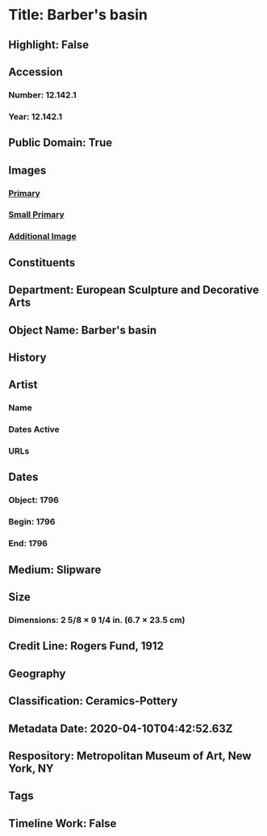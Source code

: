 # Title: Barber's basin
## Highlight: False
## Accession
### Number: 12.142.1
### Year: 12.142.1
## Public Domain: True
## Images
### [Primary](https://images.metmuseum.org/CRDImages/es/original/DP-17550-001.jpg)
### [Small Primary](https://images.metmuseum.org/CRDImages/es/web-large/DP-17550-001.jpg)
### [Additional Image](https://images.metmuseum.org/CRDImages/es/original/DP-17550-002.jpg)
## Constituents
## Department: European Sculpture and Decorative Arts
## Object Name: Barber's basin
## History
## Artist
### Name
### Dates Active
### URLs
## Dates
### Object: 1796
### Begin: 1796
### End: 1796
## Medium: Slipware
## Size
### Dimensions: 2 5/8 × 9 1/4 in. (6.7 × 23.5 cm)
## Credit Line: Rogers Fund, 1912
## Geography
## Classification: Ceramics-Pottery
## Metadata Date: 2020-04-10T04:42:52.63Z
## Respository: Metropolitan Museum of Art, New York, NY
## Tags
## Timeline Work: False